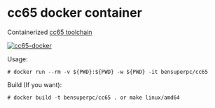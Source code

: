 # cc65 docker container

Containerized [cc65 toolchain](https://github.com/cc65/cc65)

[![cc65-docker](https://github.com/Bensuperpc/cc65-docker/actions/workflows/main.yml/badge.svg)](https://github.com/Bensuperpc/cc65-docker/actions/workflows/main.yml)

Usage:
```
# docker run --rm -v ${PWD}:${PWD} -w ${PWD} -it bensuperpc/cc65
```

Build (If you want):
```
# docker build -t bensuperpc/cc65 . or make linux/amd64
```
